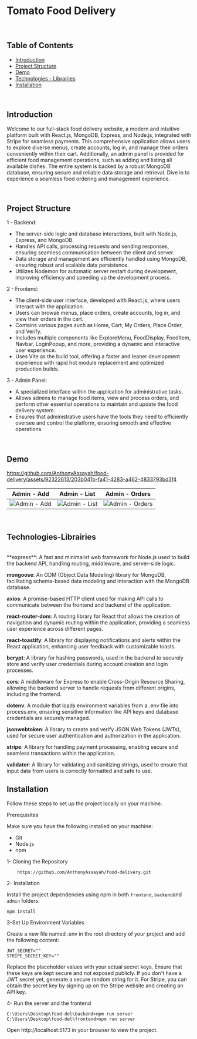 # Tomato Food Delivery
<br/>

## Table of Contents  

- [Introduction](#introduction)
- [Project Structure](#project-structure)
- [Demo](#demo)
- [Technologies - Librairies](#technologies-librairies)
- [Installation](#installation)
<br/>

## Introduction

Welcome to our full-stack food delivery website, a modern and intuitive platform built with React.js, MongoDB, Express, and Node.js, integrated with Stripe 
for seamless payments. This comprehensive application allows users to explore diverse menus, create accounts, log in, and manage their orders conveniently 
within their cart. Additionally, an admin panel is provided for efficient food management operations, such as adding and listing all available dishes. 
The entire system is backed by a robust MongoDB database, ensuring secure and reliable data storage and retrieval. Dive in to experience a seamless food 
ordering and management experience.

<br/>

## Project Structure

1 - Backend:
- The server-side logic and database interactions, built with Node.js, Express, and MongoDB.
- Handles API calls, processing requests and sending responses, ensuring seamless communication between the client and server.
- Data storage and management are efficiently handled using MongoDB, ensuring robust and scalable data persistence.
- Utilizes Nodemon for automatic server restart during development, improving efficiency and speeding up the development process.
  
2 - Frontend:
- The client-side user interface, developed with React.js, where users interact with the application.
- Users can browse menus, place orders, create accounts, log in, and view their orders in the cart.
- Contains various pages such as Home, Cart, My Orders, Place Order, and Verify.
- Includes multiple components like ExploreMenu, FoodDisplay, FoodItem, Navbar, LoginPopup, and more, providing a dynamic and interactive user experience.
- Uses Vite as the build tool, offering a faster and leaner development experience with rapid hot module replacement and optimized production builds.
  
3 - Admin Panel:
- A specialized interface within the application for administrative tasks.
- Allows admins to manage food items, view and process orders, and perform other essential operations to maintain and update the food delivery system.
- Ensures that administrative users have the tools they need to efficiently oversee and control the platform, ensuring smooth and effective operations.
<br/>

## Demo

https://github.com/AnthonyAssayah/food-delivery/assets/92322613/203b041b-fa41-4283-a462-4833793bd3f4


| Admin - Add | Admin - List | Admin - Orders  |
| --- | --- | ---  |
| ![Admin - Add](https://github.com/AnthonyAssayah/food-delivery/assets/92322613/5fbca89d-9cd4-4347-98d0-3058b8b265d5)  | ![Admin - List](https://github.com/AnthonyAssayah/food-delivery/assets/92322613/5d82b081-af33-4814-9fdb-5389535d6b73)| ![Admin - Orders](https://github.com/AnthonyAssayah/food-delivery/assets/92322613/0152ec69-b157-4f62-a1e5-d2eace3c4f04)
<br/>

## Technologies-Librairies
<br/>
**express**: A fast and minimalist web framework for Node.js used to build the backend API, handling routing, middleware, and server-side logic.

**mongoose**: An ODM (Object Data Modeling) library for MongoDB, facilitating schema-based data modeling and interaction with the MongoDB database.

**axios**: A promise-based HTTP client used for making API calls to communicate between the frontend and backend of the application.

**react-router-dom**: A routing library for React that allows the creation of navigation and dynamic routing within the application, providing a seamless user experience across different pages.

**react-toastify**: A library for displaying notifications and alerts within the React application, enhancing user feedback with customizable toasts.

**bcrypt**: A library for hashing passwords, used in the backend to securely store and verify user credentials during account creation and login processes.

**cors**: A middleware for Express to enable Cross-Origin Resource Sharing, allowing the backend server to handle requests from different origins, including the frontend.

**dotenv**: A module that loads environment variables from a .env file into process.env, ensuring sensitive information like API keys and database credentials are securely managed.

**jsonwebtoken**: A library to create and verify JSON Web Tokens (JWTs), used for secure user authentication and authorization in the application.

**stripe**: A library for handling payment processing, enabling secure and seamless transactions within the application.

**validator**: A library for validating and sanitizing strings, used to ensure that input data from users is correctly formatted and safe to use.


## Installation

Follow these steps to set up the project locally on your machine.

Prerequisites

Make sure you have the following installed on your machine:

 - Git
 - Node.js
 - npm 

1- Cloning the Repository

```
    https://github.com/AnthonyAssayah/food-delivery.git
```
2- Installation

Install the project dependencies using npm in both ```frontend```, ```backend```and ```admin``` folders:

```
npm install
```
3-Set Up Environment Variables

Create a new file named .env in the root directory of your project and add the following content:

```
JWT_SECRET=""
STRIPE_SECRET_KEY=""
```

Replace the placeholder values with your actual secret keys. Ensure that these keys are kept secure and not exposed publicly. If you don't have a JWT secret yet, generate a secure random string for it. For Stripe, you can obtain the secret key by signing up on the Stripe website and creating an API key.

4- Run the server and the frontend

```
C:\Users\Desktop\food-del\backend>npm run server
C:\Users\Desktop\food-del\frontend>npm run server
```
Open http://localhost:5173 in your browser to view the project.

